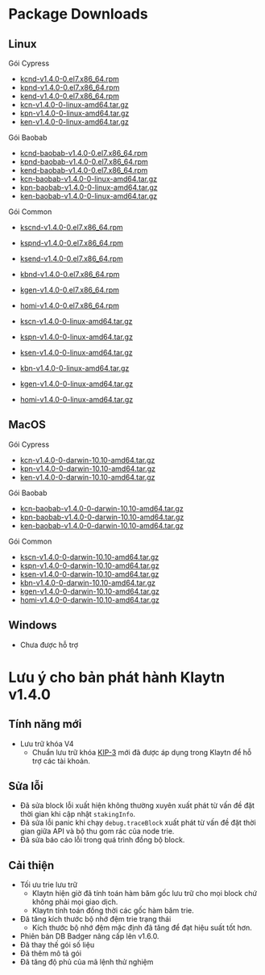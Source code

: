 # Package Downloads <a id="package-downloads"></a>

## Linux <a id="linux"></a>

Gói Cypress
- [kcnd-v1.4.0-0.el7.x86_64.rpm](http://packages.klaytn.net/klaytn/v1.4.0/kcnd-v1.4.0-0.el7.x86_64.rpm)
- [kpnd-v1.4.0-0.el7.x86_64.rpm](http://packages.klaytn.net/klaytn/v1.4.0/kpnd-v1.4.0-0.el7.x86_64.rpm)
- [kend-v1.4.0-0.el7.x86_64.rpm](http://packages.klaytn.net/klaytn/v1.4.0/kend-v1.4.0-0.el7.x86_64.rpm)
- [kcn-v1.4.0-0-linux-amd64.tar.gz](http://packages.klaytn.net/klaytn/v1.4.0/kcn-v1.4.0-0-linux-amd64.tar.gz)
- [kpn-v1.4.0-0-linux-amd64.tar.gz](http://packages.klaytn.net/klaytn/v1.4.0/kpn-v1.4.0-0-linux-amd64.tar.gz)
- [ken-v1.4.0-0-linux-amd64.tar.gz](http://packages.klaytn.net/klaytn/v1.4.0/ken-v1.4.0-0-linux-amd64.tar.gz)

Gói Baobab
- [kcnd-baobab-v1.4.0-0.el7.x86_64.rpm](http://packages.klaytn.net/klaytn/v1.4.0/kcnd-baobab-v1.4.0-0.el7.x86_64.rpm)
- [kpnd-baobab-v1.4.0-0.el7.x86_64.rpm](http://packages.klaytn.net/klaytn/v1.4.0/kpnd-baobab-v1.4.0-0.el7.x86_64.rpm)
- [kend-baobab-v1.4.0-0.el7.x86_64.rpm](http://packages.klaytn.net/klaytn/v1.4.0/kend-baobab-v1.4.0-0.el7.x86_64.rpm)
- [kcn-baobab-v1.4.0-0-linux-amd64.tar.gz](http://packages.klaytn.net/klaytn/v1.4.0/kcn-baobab-v1.4.0-0-linux-amd64.tar.gz)
- [kpn-baobab-v1.4.0-0-linux-amd64.tar.gz](http://packages.klaytn.net/klaytn/v1.4.0/kpn-baobab-v1.4.0-0-linux-amd64.tar.gz)
- [ken-baobab-v1.4.0-0-linux-amd64.tar.gz](http://packages.klaytn.net/klaytn/v1.4.0/ken-baobab-v1.4.0-0-linux-amd64.tar.gz)

Gói Common
- [kscnd-v1.4.0-0.el7.x86_64.rpm](http://packages.klaytn.net/klaytn/v1.4.0/kscnd-v1.4.0-0.el7.x86_64.rpm)
- [kspnd-v1.4.0-0.el7.x86_64.rpm](http://packages.klaytn.net/klaytn/v1.4.0/kspnd-v1.4.0-0.el7.x86_64.rpm)
- [ksend-v1.4.0-0.el7.x86_64.rpm](http://packages.klaytn.net/klaytn/v1.4.0/ksend-v1.4.0-0.el7.x86_64.rpm)
- [kbnd-v1.4.0-0.el7.x86_64.rpm](http://packages.klaytn.net/klaytn/v1.4.0/kbnd-v1.4.0-0.el7.x86_64.rpm)
- [kgen-v1.4.0-0.el7.x86_64.rpm](http://packages.klaytn.net/klaytn/v1.4.0/kgen-v1.4.0-0.el7.x86_64.rpm)
- [homi-v1.4.0-0.el7.x86_64.rpm](http://packages.klaytn.net/klaytn/v1.4.0/homi-v1.4.0-0.el7.x86_64.rpm)

- [kscn-v1.4.0-0-linux-amd64.tar.gz](http://packages.klaytn.net/klaytn/v1.4.0/kscn-v1.4.0-0-linux-amd64.tar.gz)
- [kspn-v1.4.0-0-linux-amd64.tar.gz](http://packages.klaytn.net/klaytn/v1.4.0/kspn-v1.4.0-0-linux-amd64.tar.gz)
- [ksen-v1.4.0-0-linux-amd64.tar.gz](http://packages.klaytn.net/klaytn/v1.4.0/ksen-v1.4.0-0-linux-amd64.tar.gz)
- [kbn-v1.4.0-0-linux-amd64.tar.gz](http://packages.klaytn.net/klaytn/v1.4.0/kbn-v1.4.0-0-linux-amd64.tar.gz)
- [kgen-v1.4.0-0-linux-amd64.tar.gz](http://packages.klaytn.net/klaytn/v1.4.0/kgen-v1.4.0-0-linux-amd64.tar.gz)
- [homi-v1.4.0-0-linux-amd64.tar.gz](http://packages.klaytn.net/klaytn/v1.4.0/homi-v1.4.0-0-linux-amd64.tar.gz)


## MacOS <a id="macos"></a>

Gói Cypress
- [kcn-v1.4.0-0-darwin-10.10-amd64.tar.gz](http://packages.klaytn.net/klaytn/v1.4.0/kcn-v1.4.0-0-darwin-10.10-amd64.tar.gz)
- [kpn-v1.4.0-0-darwin-10.10-amd64.tar.gz](http://packages.klaytn.net/klaytn/v1.4.0/kpn-v1.4.0-0-darwin-10.10-amd64.tar.gz)
- [ken-v1.4.0-0-darwin-10.10-amd64.tar.gz](http://packages.klaytn.net/klaytn/v1.4.0/ken-v1.4.0-0-darwin-10.10-amd64.tar.gz)

Gói Baobab
- [kcn-baobab-v1.4.0-0-darwin-10.10-amd64.tar.gz](http://packages.klaytn.net/klaytn/v1.4.0/kcn-baobab-v1.4.0-0-darwin-10.10-amd64.tar.gz)
- [kpn-baobab-v1.4.0-0-darwin-10.10-amd64.tar.gz](http://packages.klaytn.net/klaytn/v1.4.0/kpn-baobab-v1.4.0-0-darwin-10.10-amd64.tar.gz)
- [ken-baobab-v1.4.0-0-darwin-10.10-amd64.tar.gz](http://packages.klaytn.net/klaytn/v1.4.0/ken-baobab-v1.4.0-0-darwin-10.10-amd64.tar.gz)

Gói Common
- [kscn-v1.4.0-0-darwin-10.10-amd64.tar.gz](http://packages.klaytn.net/klaytn/v1.4.0/kscn-v1.4.0-0-darwin-10.10-amd64.tar.gz)
- [kspn-v1.4.0-0-darwin-10.10-amd64.tar.gz](http://packages.klaytn.net/klaytn/v1.4.0/kspn-v1.4.0-0-darwin-10.10-amd64.tar.gz)
- [ksen-v1.4.0-0-darwin-10.10-amd64.tar.gz](http://packages.klaytn.net/klaytn/v1.4.0/ksen-v1.4.0-0-darwin-10.10-amd64.tar.gz)
- [kbn-v1.4.0-0-darwin-10.10-amd64.tar.gz](http://packages.klaytn.net/klaytn/v1.4.0/kbn-v1.4.0-0-darwin-10.10-amd64.tar.gz)
- [kgen-v1.4.0-0-darwin-10.10-amd64.tar.gz](http://packages.klaytn.net/klaytn/v1.4.0/kgen-v1.4.0-0-darwin-10.10-amd64.tar.gz)
- [homi-v1.4.0-0-darwin-10.10-amd64.tar.gz](http://packages.klaytn.net/klaytn/v1.4.0/homi-v1.4.0-0-darwin-10.10-amd64.tar.gz)


## Windows <a id="windows"></a>

- Chưa được hỗ trợ


# Lưu ý cho bản phát hành Klaytn v1.4.0 <a id="release-notes-for-klaytn-v1-4-0"></a>

## Tính năng mới <a id="new-features"></a>
- Lưu trữ khóa V4
  - Chuẩn lưu trữ khóa [KIP-3](https://klaytn.github.io/kips/KIPs/kip-3) mới đã được áp dụng trong Klaytn để hỗ trợ các tài khoản.

## Sửa lỗi <a id='fixes'></a>
- Đã sửa block lỗi xuất hiện không thường xuyên xuất phát từ vấn đề đặt thời gian khi cập nhật `stakingInfo`.
- Đã sửa lỗi panic khi chạy `debug.traceBlock` xuất phát từ vấn đề đặt thời gian giữa API và bộ thu gom rác của node trie.
- Đã sửa báo cáo lỗi trong quá trình đồng bộ block.

## Cải thiện <a id='improvements'></a>
- Tối ưu trie lưu trữ
  - Klaytn hiện giờ đã tính toán hàm băm gốc lưu trữ cho mọi block chứ không phải mọi giao dịch.
  - Klaytn tính toán đồng thời các gốc hàm băm trie.
- Đã tăng kích thước bộ nhớ đệm trie trạng thái
  - Kích thước bộ nhớ đệm mặc định đã tăng để đạt hiệu suất tốt hơn.
- Phiên bản DB Badger nâng cấp lên v1.6.0.
- Đã thay thế gói số liệu
- Đã thêm mô tả gói
- Đã tăng độ phủ của mã lệnh thử nghiệm
